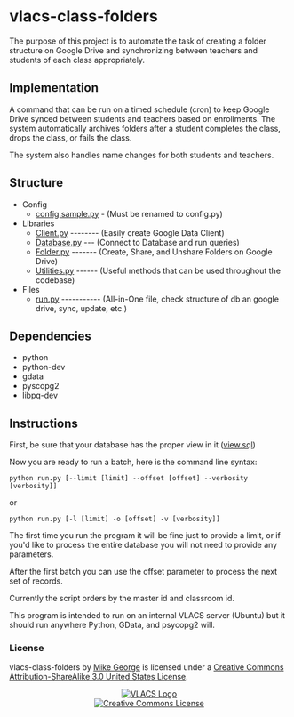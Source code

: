 # vlacs-class-folders #

The purpose of this project is to automate the task of creating a folder structure on Google Drive and synchronizing
between teachers and students of each class appropriately.

## Implementation ##

A command that can be run on a timed schedule (cron) to keep Google Drive synced between
students and teachers based on enrollments. The system automatically archives folders 
after a student completes the class, drops the class, or fails the class.

The system also handles name changes for both students and teachers.

## Structure ##
* Config
  + [config.sample.py](https://github.com/vlacs/vlacs-class-folders/blob/master/Config/config.samply.py) - (Must be renamed to config.py)
* Libraries
  + [Client.py](https://github.com/vlacs/vlacs-class-folders/blob/master/Libs/Client.py) -------- (Easily create Google Data Client)
  + [Database.py](https://github.com/vlacs/vlacs-class-folders/blob/master/Libs/Database.py) --- (Connect to Database and run queries)
  + [Folder.py](https://github.com/vlacs/vlacs-class-folders/blob/master/Libs/Folder.py) ------- (Create, Share, and Unshare Folders on Google Drive)
  + [Utilities.py](https://github.com/vlacs/vlacs-class-folders/blob/master/Libs/Utilities.py) ------ (Useful methods that can be used throughout the codebase)
* Files
  + [run.py](https://github.com/vlacs/vlacs-class-folders/blob/master/run.py) ----------- (All-in-One file, check structure of db an google drive, sync, update, etc.)

## Dependencies ##
* python
* python-dev
* gdata
* pyscopg2
* libpq-dev

## Instructions ##
First, be sure that your database has the proper view in it ([view.sql](https://github.com/vlacs/vlacs-class-folders/blob/master/view.sql))

Now you are ready to run a batch, here is the command line syntax:
```
python run.py [--limit [limit] --offset [offset] --verbosity [verbosity]]
```
or
```
python run.py [-l [limit] -o [offset] -v [verbosity]]
```
The first time you run the program it will be fine just to provide a limit, or if you'd like to process the entire
database you will not need to provide any parameters.

After the first batch you can use the offset parameter to process the next set of records.

Currently the script orders by the master id and classroom id.

This program is intended to run on an internal VLACS server (Ubuntu) but it should run anywhere
Python, GData, and psycopg2 will.

### License ###
vlacs-class-folders by [Mike George](http://mikegeorge.org) is licensed under a [Creative Commons Attribution-ShareAlike 3.0 United States License](http://creativecommons.org/licenses/by-sa/3.0/us/deed.en_US).

<p align="center"><a href="http://vlacs.org/" target="_blank"><img src="http://vlacs.org/images/VLACS_logo_no_dep_website.png" alt="VLACS Logo"/></a><br /><a rel="license" href="http://creativecommons.org/licenses/by-sa/3.0/us/deed.en_US"><img alt="Creative Commons License" style="border-width:0" src="http://i.creativecommons.org/l/by-sa/3.0/us/88x31.png" /></a></p>
